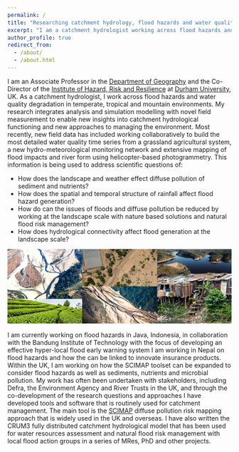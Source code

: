 ```yaml
---
permalink: /
title: "Researching catchment hydrology, flood hazards and water quality"
excerpt: "I am a catchment hydrologist working across flood hazards and water quality degradation"
author_profile: true
redirect_from:
  - /about/
  - /about.html
---
```


I am an Associate Professor in the [Department of Geography](https://www.dur.ac.uk/research/directory/staff/?mode=staff&id=2325) and the Co-Director of the [Institute of Hazard, Risk and Resilience](https://www.durham.ac.uk/research/institutes-and-centres/hazard-risk-resilience/) at [Durham University](https://www.dur.ac.uk/), UK. As a catchment hydrologist, I work across flood hazards and water quality degradation in temperate, tropical and mountain environments. My research integrates analysis and simulation modelling with novel field measurement to enable new insights into catchment hydrological functioning and new approaches to managing the environment. Most recently, new field data has included working collaboratively to build the most detailed water quality time series from a grassland agricultural system, a new hydro-meteorological monitoring network and extensive mapping of flood impacts and river form using helicopter-based photogrammetry. This information is being used to address scientific questions of:
* How does the landscape and weather effect diffuse pollution of sediment and nutrients?
* How does the spatial and temporal structure of rainfall affect flood hazard generation?
* How do can the issues of floods and diffuse pollution be reduced by working at the landscape scale with nature based solutions and natural flood risk management?
* How does hydrological connectivity affect flood generation at the landscape scale?

![Front Page Banner](images/frontPageBanner.jpg)

I am currently working on flood hazards in Java, Indonesia, in collaboration with the Bandung Institute of Technology with the focus of developing an effective hyper-local flood early warning system  I am working in Nepal on flood hazards and how the can be linked to innovate insurance products. Within the UK, I am working on how the SCIMAP toolset can be expanded to consider flood hazards as well as sediments, nutrients and microbial pollution. My work has often been undertaken with stakeholders, including Defra, the Environment Agency and River Trusts in the UK, and through the co-development of the research questions and approaches I have developed tools and software that is routinely used for catchment management. The main tool is the [SCIMAP](http://www.scimap.org.uk) diffuse pollution risk mapping approach that is widely used in the UK and overseas. I have also written the CRUM3 fully distributed catchment hydrological model that has been used for water resources assessment and natural flood risk management with local flood action groups in a series of MRes, PhD and other projects.
